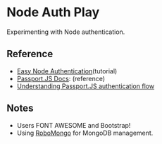 # Node Auth Play
Experimenting with Node authentication.


## Reference
- [Easy Node Authentication](https://scotch.io/tutorials/easy-node-authentication-setup-and-local)(tutorial)
- [Passport.JS Docs](http://passportjs.org/docs): (reference)
- [Understanding Passport.JS authentication flow](http://toon.io/understanding-passportjs-authentication-flow/)

## Notes
- Users FONT AWESOME and Bootstrap!
- Using [RoboMongo](http://robomongo.org/) for MongoDB management.
